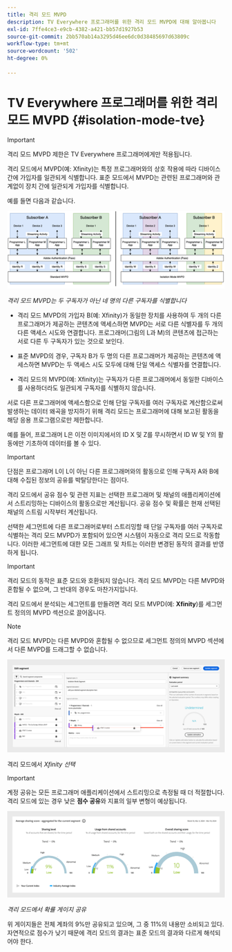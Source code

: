 ```yaml
---
title: 격리 모드 MVPD
description: TV Everywhere 프로그래머를 위한 격리 모드 MVPD에 대해 알아봅니다
exl-id: 7ffe4ce3-e9cb-4382-a421-bb57d1927b53
source-git-commit: 2bb570ab14a3295d46ee6dc0d38485697d63809c
workflow-type: tm+mt
source-wordcount: '502'
ht-degree: 0%

---
```


# TV Everywhere 프로그래머를 위한 격리 모드 MVPD {#isolation-mode-tve}

>[!IMPORTANT]
>
> 격리 모드 MVPD 제한은 TV Everywhere 프로그래머에게만 적용됩니다.

격리 모드에서 MVPD(예: Xfinity)는 특정 프로그래머와의 상호 작용에 따라 디바이스 간에 가입자를 일관되게 식별합니다. 표준 모드에서 MVPD는 관련된 프로그래머와 관계없이 장치 간에 일관되게 가입자를 식별합니다.

예를 들면 다음과 같습니다.

![](assets/isolation-diff-new.png)

*격리 모드 MVPD는 두 구독자가 아닌 네 명의 다른 구독자를 식별합니다*

* 격리 모드 MVPD의 가입자 B(예: Xfinity)가 동일한 장치를 사용하여 두 개의 다른 프로그래머가 제공하는 콘텐츠에 액세스하면 MVPD는 서로 다른 식별자를 두 개의 다른 액세스 시도와 연결합니다. 프로그래머(그림의 L과 M)의 콘텐츠에 접근하는 서로 다른 두 구독자가 있는 것으로 보인다.

* 표준 MVPD의 경우, 구독자 B가 두 명의 다른 프로그래머가 제공하는 콘텐츠에 액세스하면 MVPD는 두 액세스 시도 모두에 대해 단일 액세스 식별자를 연결합니다.

* 격리 모드의 MVPD(예: Xfinity)는 구독자가 다른 프로그래머에서 동일한 디바이스를 사용하더라도 일관되게 구독자를 식별하지 않습니다.

서로 다른 프로그래머에 액세스함으로 인해 단일 구독자를 여러 구독자로 계산함으로써 발생하는 데이터 왜곡을 방지하기 위해 격리 모드는 프로그래머에 대해 보고된 활동을 해당 응용 프로그램으로만 제한합니다.

예를 들어, 프로그래머 L은 이전 이미지에서의 ID X 및 Z를 무시하면서 ID W 및 Y의 활동에만 기초하여 데이터를 볼 수 있다.

>[!IMPORTANT]
>
> 단점은 프로그래머 L이 L이 아닌 다른 프로그래머와의 활동으로 인해 구독자 A와 B에 대해 수집된 정보의 공유를 박탈당한다는 점이다.

격리 모드에서 공유 점수 및 관련 지표는 선택한 프로그래머 및 채널의 애플리케이션에서 스트리밍하는 디바이스의 활동으로만 계산됩니다. 공유 점수 및 확률은 현재 선택된 채널의 스트림 시작부터 계산됩니다.

선택한 세그먼트에 다른 프로그래머로부터 스트리밍할 때 단일 구독자를 여러 구독자로 식별하는 격리 모드 MVPD가 포함되어 있으면 시스템이 자동으로 격리 모드로 작동합니다. 이러한 세그먼트에 대한 모든 그래프 및 차트는 이러한 변경된 동작의 결과를 반영하게 됩니다.

>[!IMPORTANT]
>
> 격리 모드의 동작은 표준 모드와 호환되지 않습니다. 격리 모드 MVPD는 다른 MVPD와 혼합될 수 없으며, 그 반대의 경우도 마찬가지입니다.

격리 모드에서 분석되는 세그먼트를 만들려면 격리 모드 MVPD(예: **Xfinity**)를 세그먼트 정의의 MVPD 섹션으로 끌어옵니다.

>[!NOTE]
>
> 격리 모드 MVPD는 다른 MVPD와 혼합될 수 없으므로 세그먼트 정의의 MVPD 섹션에서 다른 MVPD를 드래그할 수 없습니다.

![](assets/xfinity-in-segment.png)

격리 모드에서 *Xfinity 선택*

>[!IMPORTANT]
>
> 계정 공유는 모든 프로그래머 애플리케이션에서 스트리밍으로 측정될 때 더 적절합니다. 격리 모드에 있는 경우 낮은 **점수 공유**&#x200B;와 지표의 일부 변형이 예상됩니다.

![](assets/aggregate-sharing-isolation.png)

*격리 모드에서 확률 게이지 공유*

위 게이지들은 전체 계좌의 9%만 공유되고 있으며, 그 중 11%의 내용만 소비되고 있다. 자연적으로 점수가 낮기 때문에 격리 모드의 결과는 표준 모드의 결과와 다르게 해석되어야 한다.

